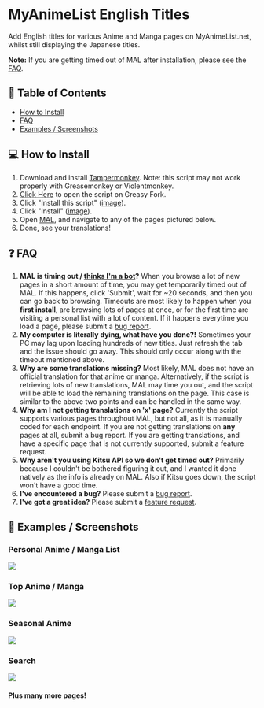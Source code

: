 # MyAnimeList English Titles
Add English titles for various Anime and Manga pages on MyAnimeList.net, whilst still displaying the Japanese titles.

<b>Note:</b> If you are getting timed out of MAL after installation, please see the [FAQ](#faq).

## 📝 Table of Contents
  * [How to Install](#install)
  * [FAQ](#faq)
  * [Examples / Screenshots](#screenshots)

## 💻 How to Install <a name = "install"></a>
1. Download and install [Tampermonkey](https://www.tampermonkey.net/). Note: this script may not work properly with Greasemonkey or Violentmonkey.
2. [Click Here](https://greasyfork.org/en/scripts/420200-mal-english-titles) to open the script on Greasy Fork.
3. Click "Install this script" ([image](https://i.imgur.com/j2vhMKI.png)).
4. Click "Install" ([image](https://i.imgur.com/AcVa6C0.png)).
5. Open [MAL](https://myanimelist.net/), and navigate to any of the pages pictured below.
6. Done, see your translations!

## ❓ FAQ <a name = "faq"></a>
1. <b>MAL is timing out / [thinks I'm a bot](https://i.imgur.com/wShsC6I.png)?</b> When you browse a lot of new pages in a short amount of time, you may get temporarily timed out of MAL. If this happens, click 'Submit', wait for ~20 seconds, and then you can go back to browsing. Timeouts are most likely to happen when you <b>first install</b>, are browsing lots of pages at once, or for the first time are visiting a personal list with a lot of content. If it happens everytime you load a page, please submit a [bug report](https://github.com/Animorphs/MAL-English-Titles/issues/new/choose).
2. <b>My computer is literally dying, what have you done?!</b> Sometimes your PC may lag upon loading hundreds of new titles. Just refresh the tab and the issue should go away. This should only occur along with the timeout mentioned above.
3. <b>Why are some translations missing?</b> Most likely, MAL does not have an official translation for that anime or manga. Alternatively, if the script is retrieving lots of new translations, MAL may time you out, and the script will be able to load the remaining translations on the page. This case is similar to the above two points and can be handled in the same way.
4. <b>Why am I not getting translations on 'x' page?</b> Currently the script supports various pages throughout MAL, but not all, as it is manually coded for each endpoint. If you are not getting translations on <b>any</b> pages at all, submit a bug report. If you are getting translations, and have a specific page that is not currently supported, submit a feature request.
5. <b>Why aren't you using Kitsu API so we don't get timed out?</b> Primarily because I couldn't be bothered figuring it out, and I wanted it done natively as the info is already on MAL. Also if Kitsu goes down, the script won't have a good time.
6. <b>I've encountered a bug?</b> Please submit a [bug report](https://github.com/Animorphs/MAL-English-Titles/issues/new/choose).
7. <b>I've got a great idea?</b> Please submit a [feature request](https://github.com/Animorphs/MAL-English-Titles/issues/new/choose).

## 📸 Examples / Screenshots <a name = "screenshots"></a>
### Personal Anime / Manga List
<img src='https://i.imgur.com/KbTKPZW.png'>

### Top Anime / Manga
<img src='https://i.imgur.com/QBBR33t.png'>

### Seasonal Anime
<img src='https://i.imgur.com/VOl4yEe.png'>

### Search
<img src='https://i.imgur.com/pXIEkdO.png'>

#### Plus many more pages!
